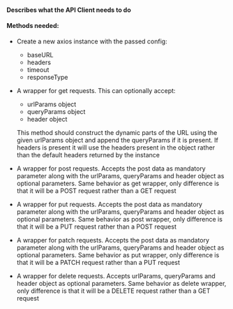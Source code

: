 #### Describes what the API Client needs to do

#### Methods needed:

- Create a new axios instance with the passed config:

     - baseURL
     - headers
     - timeout
     - responseType
  

- A wrapper for get requests. This can optionally accept:

    - urlParams object
    - queryParams object
    - header object

    This method should construct the dynamic parts of the URL
    using the given urlParams object and append the queryParams
    if it is present. If headers is present it will use the headers
    present in the object rather than the default headers returned
    by the instance


-  A wrapper for post requests. Accepts the post data as mandatory
  parameter along with the urlParams, queryParams and header object
  as optional parameters. Same behavior as get wrapper, only difference
  is that it will be a POST request rather than a GET request


- A wrapper for put requests. Accepts the post data as mandatory
  parameter along with the urlParams, queryParams and header object
  as optional parameters. Same behavior as post wrapper, only difference
  is that it will be a PUT request rather than a POST request


- A wrapper for patch requests. Accepts the post data as mandatory
  parameter along with the urlParams, queryParams and header object
  as optional parameters. Same behavior as put wrapper, only difference
  is that it will be a PATCH request rather than a PUT request


- A wrapper for delete requests. Accepts urlParams, queryParams and header object
  as optional parameters. Same behavior as delete wrapper, only difference
  is that it will be a DELETE request rather than a GET request